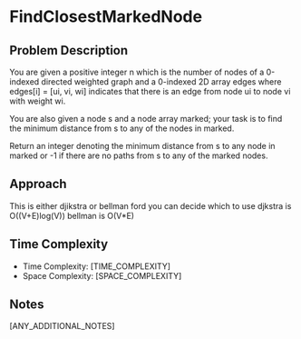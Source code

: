 # FindClosestMarkedNode

## Problem Description
You are given a positive integer n which is the number of nodes of a 0-indexed directed weighted graph and a 0-indexed 2D array edges where edges[i] = [ui, vi, wi] indicates that there is an edge from node ui to node vi with weight wi.

You are also given a node s and a node array marked; your task is to find the minimum distance from s to any of the nodes in marked.

Return an integer denoting the minimum distance from s to any node in marked or -1 if there are no paths from s to any of the marked nodes.

## Approach
This is either djikstra or bellman ford you can decide which to use
djkstra is O((V+E)log(V))
bellman is O(V*E)

## Time Complexity
- Time Complexity: [TIME_COMPLEXITY]
- Space Complexity: [SPACE_COMPLEXITY]

## Notes
[ANY_ADDITIONAL_NOTES]
